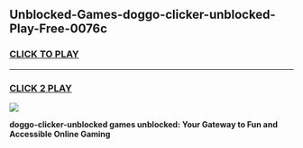
## Unblocked-Games-doggo-clicker-unblocked-Play-Free-0076c
<h3>
<a href="https://premium76.site?title=doggo-clicker-unblocked&ref=20M">CLICK TO PLAY</a></h3>
<hr>

<h3>
<a href="https://premium76.site?title=doggo-clicker-unblocked&ref=20M">CLICK 2 PLAY</a>
  
</h3>

<a href="https://premium76.site?title=doggo-clicker-unblocked&ref=19M"><img src="https://clearcache.store/games.png"></a>


**doggo-clicker-unblocked games unblocked: Your Gateway to Fun and Accessible Online Gaming**
